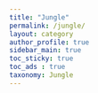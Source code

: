 ```yaml
---
title: "Jungle"
permalink: /jungle/
layout: category
author_profile: true
sidebar_main: true
toc_sticky: true
toc_ads : true
taxonomy: Jungle
---
```

